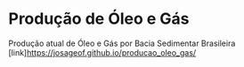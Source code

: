 # Produção de Óleo e Gás
Produção atual de Óleo e Gás por Bacia Sedimentar Brasileira
[link]https://josageof.github.io/producao_oleo_gas/
